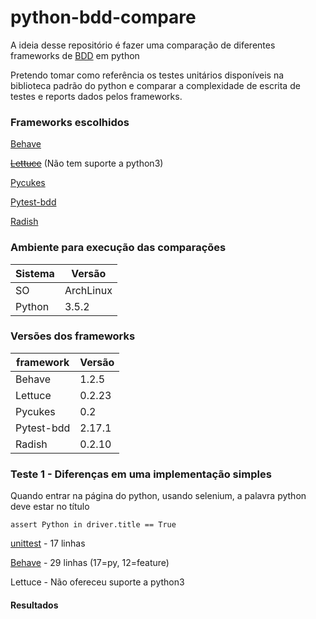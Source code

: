 # python-bdd-compare

A ideia desse repositório é fazer uma comparação de diferentes frameworks de [BDD](https://en.wikipedia.org/wiki/Behavior-driven_development) em python

Pretendo tomar como referência os testes unitários disponíveis na biblioteca padrão do python e comparar a complexidade de escrita de testes e reports dados pelos frameworks.

### Frameworks escolhidos

[Behave](behave/impressoes.md)

[~~Lettuce~~](lettuce/impressoes.md) (Não tem suporte a python3)

[Pycukes](pycukes/impressoes.md)

[Pytest-bdd](pytest-bdd/impressoes.md)

[Radish](radish/impressoes.md)

### Ambiente para execução das comparações

| Sistema    | Versão     |
|   ----     |      ---   |
| SO         | ArchLinux  |
| Python     | 3.5.2      |

### Versões dos frameworks
| framework  | Versão     |
|   ----     |      ---   
| Behave     | 1.2.5      |
| Lettuce    | 0.2.23     |
| Pycukes    | 0.2        |
| Pytest-bdd | 2.17.1     |
| Radish     | 0.2.10     |

### Teste 1 - Diferenças em uma implementação simples

Quando entrar na página do python, usando selenium, a palavra python deve estar no título

`assert Python in driver.title == True`

[unittest](unittest/teste_1.py) - 17 linhas

[Behave](behave/teste_1.py) - 29 linhas (17=py, 12=feature)

Lettuce - Não ofereceu suporte a python3

#### Resultados
